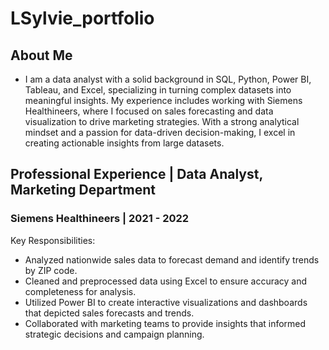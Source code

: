 # LSylvie_portfolio

## About Me
* I am a data analyst with a solid background in SQL, Python, Power BI, Tableau, and Excel, specializing in turning complex datasets into meaningful insights. My experience includes working with Siemens Healthineers, where I focused on sales forecasting and data visualization to drive marketing strategies. With a strong analytical mindset and a passion for data-driven decision-making, I excel in creating actionable insights from large datasets.
  
## Professional Experience | Data Analyst, Marketing Department
### Siemens Healthineers | 2021 - 2022

 Key Responsibilities: 

- Analyzed nationwide sales data to forecast demand and identify trends by ZIP code.
- Cleaned and preprocessed data using Excel to ensure accuracy and completeness for analysis.
- Utilized Power BI to create interactive visualizations and dashboards that depicted sales forecasts and trends.
- Collaborated with marketing teams to provide insights that informed strategic decisions and campaign planning.
  
